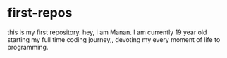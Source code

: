 # first-repos
this is my first repository. 
hey, i am Manan.
I am currently 19 year old starting my full time coding journey,, devoting my every moment of life to programming.
